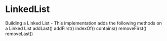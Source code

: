 # LinkedList
Building a Linked List - This implementation adds the following methods on a Linked List
addLast()
addFirst()
indexOf()
contains()
removeFirst()
removeLast()
